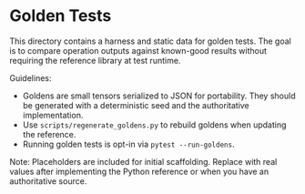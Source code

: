 Golden Tests
============

This directory contains a harness and static data for golden tests. The goal is to
compare operation outputs against known-good results without requiring the reference
library at test runtime.

Guidelines:
- Goldens are small tensors serialized to JSON for portability. They should be
  generated with a deterministic seed and the authoritative implementation.
- Use `scripts/regenerate_goldens.py` to rebuild goldens when updating the reference.
- Running golden tests is opt-in via `pytest --run-goldens`.

Note: Placeholders are included for initial scaffolding. Replace with real values
after implementing the Python reference or when you have an authoritative source.

